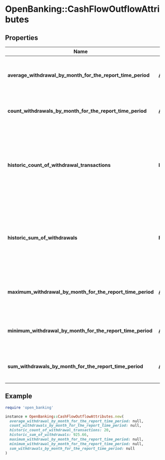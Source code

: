 # OpenBanking::CashFlowOutflowAttributes

## Properties

| Name | Type | Description | Notes |
| ---- | ---- | ----------- | ----- |
| **average_withdrawal_by_month_for_the_report_time_period** | [**Array&lt;ObbDateRangeAndAmount&gt;**](ObbDateRangeAndAmount.md) | Average value of withdrawals during periods in the report | [optional] |
| **count_withdrawals_by_month_for_the_report_time_period** | [**Array&lt;ObbDateRangeAndCount&gt;**](ObbDateRangeAndCount.md) | Count of all withdrawals during periods in the report |  |
| **historic_count_of_withdrawal_transactions** | **Integer** | Count of ALL withdrawals over entire known history of the account (may exceed requested length of report) |  |
| **historic_sum_of_withdrawals** | **Float** | Sum of ALL withdrawals over entire known history of the account (may exceed requested length of report) | [optional] |
| **maximum_withdrawal_by_month_for_the_report_time_period** | [**Array&lt;ObbDateRangeAndAmount&gt;**](ObbDateRangeAndAmount.md) | Maximum withdrawal value for different periods in the report |  |
| **minimum_withdrawal_by_month_for_the_report_time_period** | [**Array&lt;ObbDateRangeAndAmount&gt;**](ObbDateRangeAndAmount.md) | Minimum withdrawal value for different periods in the report |  |
| **sum_withdrawals_by_month_for_the_report_time_period** | [**Array&lt;ObbDateRangeAndAmount&gt;**](ObbDateRangeAndAmount.md) | Sum of all withdrawals during periods in the report |  |

## Example

```ruby
require 'open_banking'

instance = OpenBanking::CashFlowOutflowAttributes.new(
  average_withdrawal_by_month_for_the_report_time_period: null,
  count_withdrawals_by_month_for_the_report_time_period: null,
  historic_count_of_withdrawal_transactions: 20,
  historic_sum_of_withdrawals: 925.66,
  maximum_withdrawal_by_month_for_the_report_time_period: null,
  minimum_withdrawal_by_month_for_the_report_time_period: null,
  sum_withdrawals_by_month_for_the_report_time_period: null
)
```

